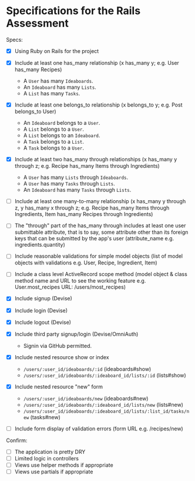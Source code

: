 # Specifications for the Rails Assessment

Specs:
- [x] Using Ruby on Rails for the project

- [x] Include at least one has_many relationship (x has_many y; e.g. User has_many Recipes)
  - A `User` has many `Ideaboards`.
  - An `Ideaboard` has many `Lists`.
  - A `List` has many `Tasks`.

- [x] Include at least one belongs_to relationship (x belongs_to y; e.g. Post belongs_to User)
  - An `Ideaboard` belongs to a `User`.
  - A `List` belongs to a `User`.
  - A `List` belongs to an `Ideaboard`.
  - A `Task` belongs to a `List`.
  - A `Task` belongs to a `User`.

- [x] Include at least two has_many through relationships (x has_many y through z; e.g. Recipe has_many Items through Ingredients)
  - A `User` has many `Lists` through `Ideaboards`.
  - A `User` has many `Tasks` through `Lists`.
  - An `Ideaboard` has many `Tasks` through `Lists`.

- [ ] Include at least one many-to-many relationship (x has_many y through z, y has_many x through z; e.g. Recipe has_many Items through Ingredients, Item has_many Recipes through Ingredients)

- [ ] The "through" part of the has_many through includes at least one user submittable attribute, that is to say, some attribute other than its foreign keys that can be submitted by the app's user (attribute_name e.g. ingredients.quantity)

- [ ] Include reasonable validations for simple model objects (list of model objects with validations e.g. User, Recipe, Ingredient, Item)

- [ ] Include a class level ActiveRecord scope method (model object & class method name and URL to see the working feature e.g. User.most_recipes URL: /users/most_recipes)

- [x] Include signup (Devise)
- [x] Include login (Devise)
- [x] Include logout (Devise)

- [x] Include third party signup/login (Devise/OmniAuth)
  - Signin via GitHub permitted.

- [x] Include nested resource show or index
  - `/users/:user_id/ideaboards/:id` (ideaboards#show)
  - `/users/:user_id/ideaboards/:ideaboard_id/lists/:id` (lists#show)

- [x] Include nested resource "new" form
  - `/users/:user_id/ideaboards/new` (ideaboards#new)
  - `/users/:user_id/ideaboards/:ideaboard_id/lists/new` (lists#new)
  - `/users/:user_id/ideaboards/:ideaboard_id/lists/:list_id/tasks/new` (tasks#new)

- [ ] Include form display of validation errors (form URL e.g. /recipes/new)

Confirm:
- [ ] The application is pretty DRY
- [ ] Limited logic in controllers
- [ ] Views use helper methods if appropriate
- [ ] Views use partials if appropriate
